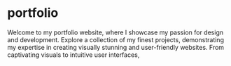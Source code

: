 # portfolio
Welcome to my portfolio website, where I showcase my passion for design and development. Explore a collection of my finest projects, demonstrating my expertise in creating visually stunning and user-friendly websites. From captivating visuals to intuitive user interfaces, 
